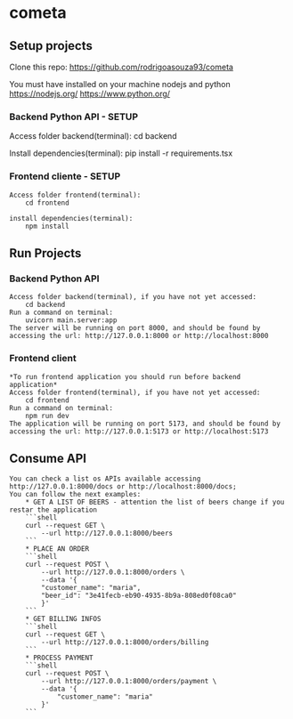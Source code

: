 # cometa

## Setup projects

Clone this repo:
    <https://github.com/rodrigoasouza93/cometa>

You must have installed on your machine nodejs and python
<https://nodejs.org/>
<https://www.python.org/>

### Backend Python API - SETUP

Access folder backend(terminal):
    cd backend

Install dependencies(terminal):
    pip install -r requirements.tsx

### Frontend cliente - SETUP

    Access folder frontend(terminal):
        cd frontend

    install dependencies(terminal):
        npm install

## Run Projects

### Backend Python API

    Access folder backend(terminal), if you have not yet accessed:
        cd backend
    Run a command on terminal:
        uvicorn main.server:app
    The server will be running on port 8000, and should be found by accessing the url: http://127.0.0.1:8000 or http://localhost:8000

### Frontend client

    *To run frontend application you should run before backend application*
    Access folder frontend(terminal), if you have not yet accessed:
        cd frontend
    Run a command on terminal:
        npm run dev
    The application will be running on port 5173, and should be found by accessing the url: http://127.0.0.1:5173 or http://localhost:5173

## Consume API

    You can check a list os APIs available accessing http://127.0.0.1:8000/docs or http://localhost:8000/docs;
    You can follow the next examples:
        * GET A LIST OF BEERS - attention the list of beers change if you restar the application
        ```shell
        curl --request GET \
            --url http://127.0.0.1:8000/beers
        ```
        * PLACE AN ORDER
        ```shell
        curl --request POST \
            --url http://127.0.0.1:8000/orders \
            --data '{
            "customer_name": "maria",
            "beer_id": "3e41fecb-eb90-4935-8b9a-808ed0f08ca0"
            }'
        ```
        * GET BILLING INFOS
        ```shell
        curl --request GET \
            --url http://127.0.0.1:8000/orders/billing
        ```
        * PROCESS PAYMENT
        ```shell
        curl --request POST \
            --url http://127.0.0.1:8000/orders/payment \
            --data '{
                "customer_name": "maria"
            }'
        ```
